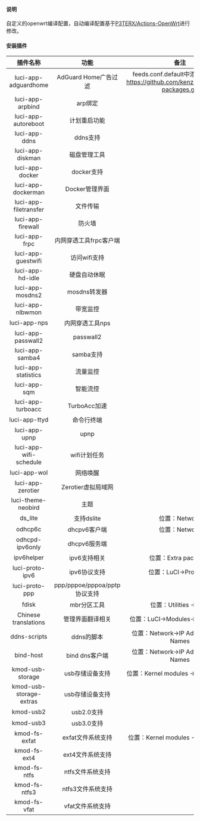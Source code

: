 #### 说明

自定义的openwrt编译配置，自动编译配置基于[P3TERX/Actions-OpenWrt](https://github.com/P3TERX/Actions-OpenWrt)进行修改。

#### 安装插件

| 插件名称                    | 功能                       | 备注                                                                            |
|:-----------------------:|:------------------------:|:-----------------------------------------------------------------------------:|
| luci-app-adguardhome    | AdGuard Home广告过滤         | feeds.conf.default中添加：src-git https://github.com/kenzok8/openwrt-packages.git |
| luci-app-arpbind        | arp绑定                    |                                                                               |
| luci-app-autoreboot     | 计划重启功能                   |                                                                               |
| luci-app-ddns           | ddns支持                   |                                                                               |
| luci-app-diskman        | 磁盘管理工具                   |                                                                               |
| luci-app-docker         | docker支持                 |                                                                               |
| luci-app-dockerman      | Docker管理界面               |                                                                               |
| luci-app-filetransfer   | 文件传输                     |                                                                               |
| luci-app-firewall       | 防火墙                      |                                                                               |
| luci-app-frpc           | 内网穿透工具frpc客户端            |                                                                               |
| luci-app-guestwifi      | 访问wifi支持                 |                                                                               |
| luci-app-hd-idle        | 硬盘自动休眠                   |                                                                               |
| luci-app-mosdns2        | mosdns转发器                |                                                                               |
| luci-app-nlbwmon        | 带宽监控                     |                                                                               |
| luci-app-nps            | 内网穿透工具nps                |                                                                               |
| luci-app-passwall2      | passwall2                |                                                                               |
| luci-app-samba4         | samba支持                  |                                                                               |
| luci-app-statistics     | 流量监控                     |                                                                               |
| luci-app-sqm            | 智能流控                     |                                                                               |
| luci-app-turboacc       | TurboAcc加速               |                                                                               |
| luci-app-ttyd           | 命令行终端                    |                                                                               |
| luci-app-upnp           | upnp                     |                                                                               |
| luci-app-wifi-schedule  | wifi计划任务                 |                                                                               |
| luci-app-wol            | 网络唤醒                     |                                                                               |
| luci-app-zerotier       | Zerotier虚拟局域网            |                                                                               |
| luci-theme-neobird      | 主题                       |                                                                               |
| ds_lite                 | 支持dslite                 | 位置：Network                                                                    |
| odhcp6c                 | dhcpv6客户端                | 位置：Network                                                                    |
| odhcpd-ipv6only         | dhcpv6服务端                |                                                                               |
| ipv6helper              | ipv6支持相关                 | 位置：Extra packages                                                             |
| luci-proto-ipv6         | ipv6协议支持                 | 位置：LuCI->Protocols                                                            |
| luci-proto-ppp          | ppp/pppoe/pppoa/pptp协议支持 |                                                                               |
| fdisk                   | mbr分区工具                  | 位置：Utilities -> disc                                                          |
| Chinese translations    | 管理界面翻译相关                 | 位置：LuCI->Modules->Translations                                                |
| ddns-scripts            | ddns的脚本                  | 位置：Network->IP Addresses and Names                                            |
| bind-host               | bind dns客户端              | 位置：Network->IP Addresses and Names                                            |
| kmod-usb-storage        | usb存储设备支持                | 位置：Kernel modules -> USB Support                                              |
| kmod-usb-storage-extras | usb存储设备支持                |                                                                               |
| kmod-usb2               | usb2.0支持                 |                                                                               |
| kmod-usb3               | usb3.0支持                 |                                                                               |
| kmod-fs-exfat           | exfat文件系统支持              | 位置：Kernel modules -> Filesystems                                              |
| kmod-fs-ext4            | ext4文件系统支持               |                                                                               |
| kmod-fs-ntfs            | ntfs文件系统支持               |                                                                               |
| kmod-fs-ntfs3           | ntfs3文件系统支持              |                                                                               |
| kmod-fs-vfat            | vfat文件系统支持               |                                                                               |
